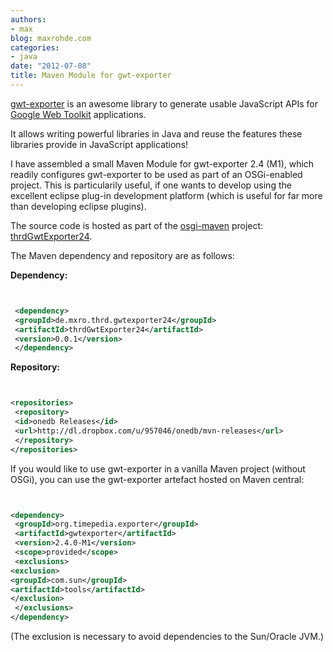```yaml
---
authors:
- max
blog: maxrohde.com
categories:
- java
date: "2012-07-08"
title: Maven Module for gwt-exporter
---
```


[gwt-exporter](http://code.google.com/p/gwt-exporter/) is an awesome library to generate usable JavaScript APIs for [Google Web Toolkit](https://developers.google.com/web-toolkit/) applications.

It allows writing powerful libraries in Java and reuse the features these libraries provide in JavaScript applications!

I have assembled a small Maven Module for gwt-exporter 2.4 (M1), which readily configures gwt-exporter to be used as part of an OSGi-enabled project. This is particularily useful, if one wants to develop using the excellent eclipse plug-in development platform (which is useful for far more than developing eclipse plugins).

The source code is hosted as part of the [osgi-maven](https://github.com/mxro/osgi-maven/) project: [thrdGwtExporter24](https://github.com/mxro/osgi-maven/tree/master/thrdGwtExporter24).

The Maven dependency and repository are as follows:

**Dependency:**

```xml


 <dependency>
 <groupId>de.mxro.thrd.gwtexporter24</groupId>
 <artifactId>thrdGwtExporter24</artifactId>
 <version>0.0.1</version>
 </dependency>

```

**Repository:**

```xml


<repositories>
 <repository>
 <id>onedb Releases</id>
 <url>http://dl.dropbox.com/u/957046/onedb/mvn-releases</url>
 </repository>
</repositories>

```

If you would like to use gwt-exporter in a vanilla Maven project (without OSGi), you can use the gwt-exporter artefact hosted on Maven central:

```xml


<dependency>
 <groupId>org.timepedia.exporter</groupId>
 <artifactId>gwtexporter</artifactId>
 <version>2.4.0-M1</version>
 <scope>provided</scope>
 <exclusions>
<exclusion>
<groupId>com.sun</groupId>
<artifactId>tools</artifactId>
</exclusion>
 </exclusions>
</dependency>

```

(The exclusion is necessary to avoid dependencies to the Sun/Oracle JVM.)
